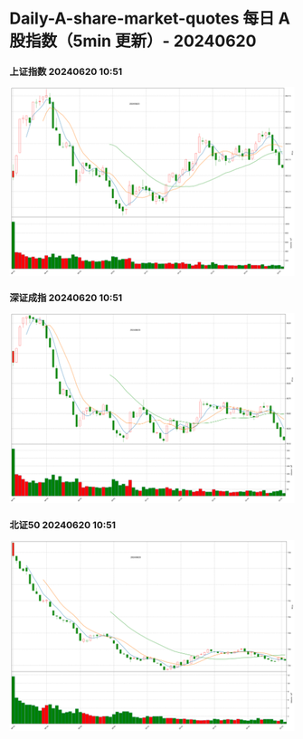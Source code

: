 
# Daily-A-share-market-quotes 每日 A 股指数（5min 更新）- 20240620

### 上证指数 20240620 10:51
![](./fig/2024/6/20240620-sh000001.png)

### 深证成指 20240620 10:51
![](./fig/2024/6/20240620-sz399001.png)

### 北证50 20240620 10:51
![](./fig/2024/6/20240620-bj899050.png)
